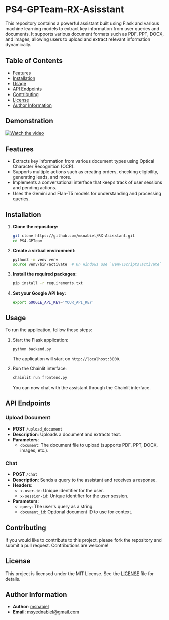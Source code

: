 # PS4-GPTeam-RX-Asisstant

This repository contains a powerful assistant built using Flask and various machine learning models to extract key information from user queries and documents. It supports various document formats such as PDF, PPT, DOCX, and images, allowing users to upload and extract relevant information dynamically.

## Table of Contents
- [Features](#features)
- [Installation](#installation)
- [Usage](#usage)
- [API Endpoints](#api-endpoints)
- [Contributing](#contributing)
- [License](#license)
- [Author Information](#author-information)

## Demonstration
[![Watch the video](https://img.youtube.com/vi/VIDEO_ID/0.jpg)](https://github.com/msnabiel/RX-Assistant/blob/main/References/recording.mov)

## Features
- Extracts key information from various document types using Optical Character Recognition (OCR).
- Supports multiple actions such as creating orders, checking eligibility, generating leads, and more.
- Implements a conversational interface that keeps track of user sessions and pending actions.
- Uses the Gemini and Flan-T5 models for understanding and processing queries.

## Installation

1. **Clone the repository:**
   ```bash
   git clone https://github.com/msnabiel/RX-Asisstant.git
   cd PS4-GPTeam
   ```

2. **Create a virtual environment:**
   ```bash
   python3 -m venv venv
   source venv/bin/activate  # On Windows use `venv\Scripts\activate`
   ```

3. **Install the required packages:**
   ```bash
   pip install -r requirements.txt
   ```

4. **Set your Google API key:**
   ```bash
   export GOOGLE_API_KEY='YOUR_API_KEY'
   ```

## Usage
To run the application, follow these steps:

1. Start the Flask application:
   ```bash
   python backend.py
   ```

   The application will start on `http://localhost:3000`.

2. Run the Chainlit interface:
   ```bash
   chainlit run frontend.py
   ```

   You can now chat with the assistant through the Chainlit interface.

## API Endpoints

### Upload Document
- **POST** `/upload_document`
- **Description**: Uploads a document and extracts text.
- **Parameters**: 
  - `document`: The document file to upload (supports PDF, PPT, DOCX, images, etc.).

### Chat
- **POST** `/chat`
- **Description**: Sends a query to the assistant and receives a response.
- **Headers**:
  - `x-user-id`: Unique identifier for the user.
  - `x-session-id`: Unique identifier for the user session.
- **Parameters**: 
  - `query`: The user's query as a string.
  - `document_id`: Optional document ID to use for context.

## Contributing
If you would like to contribute to this project, please fork the repository and submit a pull request. Contributions are welcome!

## License
This project is licensed under the MIT License. See the [LICENSE](LICENSE) file for details.

## Author Information
- **Author**: [msnabiel](https://github.com/msnabiel)
- **Email**: [msyednabiel@gmail.com](mailto:msyednabiel@gmail.com)

